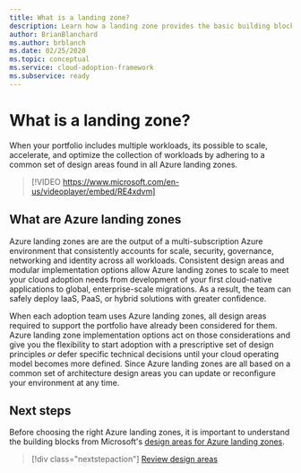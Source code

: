 ```yaml
---
title: What is a landing zone?
description: Learn how a landing zone provides the basic building block of any cloud adoption environment.
author: BrianBlanchard
ms.author: brblanch
ms.date: 02/25/2020
ms.topic: conceptual
ms.service: cloud-adoption-framework
ms.subservice: ready
---
```


<!-- markdownlint-disable MD026 -->

# What is a landing zone?

 When your portfolio includes multiple workloads, its possible to scale, accelerate, and optimize the collection of workloads by adhering to a common set of design areas found in all Azure landing zones.

<!-- markdownlint-disable MD034 -->

> [!VIDEO https://www.microsoft.com/en-us/videoplayer/embed/RE4xdvm]

<!-- markdownlint-enable MD034 -->

## What are Azure landing zones

Azure landing zones are are the output of a multi-subscription Azure environment that consistently accounts for scale, security, governance, networking and identity across all workloads. Consistent design areas and modular implementation options allow Azure landing zones to scale to meet your cloud adoption needs from development of your first cloud-native applications to global, enterprise-scale migrations. As a result, the team can safely deploy IaaS, PaaS, or hybrid solutions with greater confidence.

When each adoption team uses Azure landing zones, all design areas required to support the portfolio have already been considered for them. Azure landing zone implementation options act on those considerations and give you the flexibility to start adoption with a prescriptive set of design principles *or* defer specific technical decisions until your cloud operating model becomes more defined. Since Azure landing zones are all based on a common set of architecture design areas you can update or reconfigure your environment at any time.

## Next steps

Before choosing the right Azure landing zones, it is important to understand the building blocks from Microsoft's [design areas for Azure landing zones](./design-areas.md).

> [!div class="nextstepaction"]
> [Review design areas](./design-areas.md)
